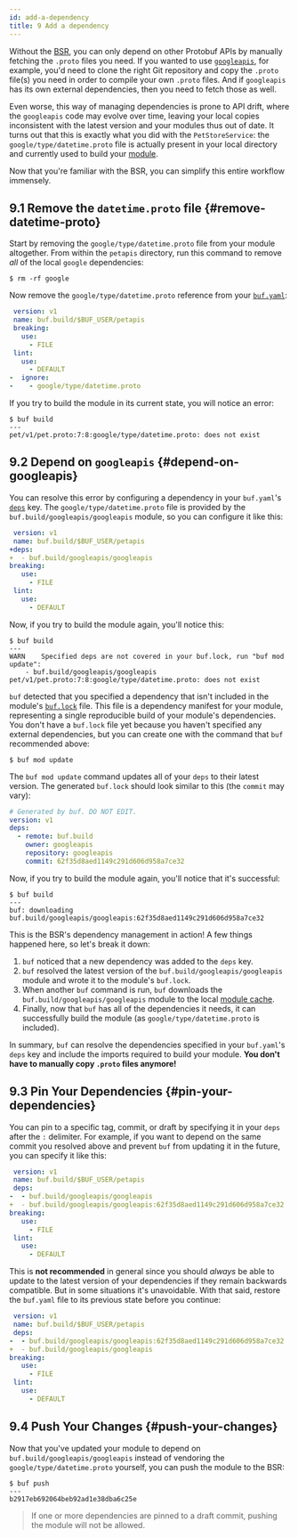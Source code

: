 ```yaml
---
id: add-a-dependency
title: 9 Add a dependency
---
```


Without the [BSR](../bsr/overview.mdx), you can only depend on other Protobuf
APIs by manually fetching the `.proto` files you need. If you wanted to use
[`googleapis`](https://github.com/googleapis/googleapis), for example, you'd
need to clone the right Git repository and copy the `.proto` file(s) you need in
order to compile your own `.proto` files. And if `googleapis` has its own
external dependencies, then you need to fetch those as well.

Even worse, this way of managing dependencies is prone to API drift, where the
`googleapis` code may evolve over time, leaving your local copies inconsistent
with the latest version and your modules thus out of date. It turns out that
this is exactly what you did with the `PetStoreService`: the
`google/type/datetime.proto` file is actually present in your local directory
and currently used to build your [module](../bsr/overview.mdx#modules).

Now that you're familiar with the BSR, you can simplify this entire workflow
immensely.

## 9.1 Remove the `datetime.proto` file {#remove-datetime-proto}

Start by removing the `google/type/datetime.proto` file from your module
altogether. From within the `petapis` directory, run this command to remove
_all_ of the local `google` dependencies:

```terminal
$ rm -rf google
```

Now remove the `google/type/datetime.proto` reference from your
[`buf.yaml`](../configuration/v1/buf-yaml.md):

```yaml title="buf.yaml" {9-10}
 version: v1
 name: buf.build/$BUF_USER/petapis
 breaking:
   use:
     - FILE
 lint:
   use:
     - DEFAULT
-  ignore:
-    - google/type/datetime.proto
```

If you try to build the module in its current state, you will notice an error:

```terminal
$ buf build
---
pet/v1/pet.proto:7:8:google/type/datetime.proto: does not exist
```

## 9.2 Depend on `googleapis` {#depend-on-googleapis}

You can resolve this error by configuring a dependency in your `buf.yaml`'s
[`deps`](/configuration/v1/buf-yaml#deps) key. The `google/type/datetime.proto`
file is provided by the `buf.build/googleapis/googleapis` module, so you can
configure it like this:

```yaml title="buf.yaml" {3-4}
 version: v1
 name: buf.build/$BUF_USER/petapis
+deps:
+  - buf.build/googleapis/googleapis
breaking:
   use:
     - FILE
 lint:
   use:
     - DEFAULT
```

Now, if you try to build the module again, you'll notice this:

```terminal
$ buf build
---
WARN	Specified deps are not covered in your buf.lock, run "buf mod update":
	- buf.build/googleapis/googleapis
pet/v1/pet.proto:7:8:google/type/datetime.proto: does not exist
```

`buf` detected that you specified a dependency that isn't included in the
module's [`buf.lock`](../configuration/v1/buf-lock.md) file. This file is a
dependency manifest for your module, representing a single reproducible build of
your module's dependencies. You don't have a `buf.lock` file yet because you
haven't specified any external dependencies, but you can create one with the
command that `buf` recommended above:

```terminal
$ buf mod update
```

The `buf mod update` command updates all of your `deps` to their latest version.
The generated `buf.lock` should look similar to this (the `commit` may vary):

```yaml title="buf.lock"
# Generated by buf. DO NOT EDIT.
version: v1
deps:
  - remote: buf.build
    owner: googleapis
    repository: googleapis
    commit: 62f35d8aed1149c291d606d958a7ce32
```

Now, if you try to build the module again, you'll notice that it's successful:

```terminal
$ buf build
---
buf: downloading buf.build/googleapis/googleapis:62f35d8aed1149c291d606d958a7ce32
```

This is the BSR's dependency management in action! A few things happened here,
so let's break it down:

1. `buf` noticed that a new dependency was added to the `deps` key.
2. `buf` resolved the latest version of the `buf.build/googleapis/googleapis`
   module and wrote it to the module's `buf.lock`.
3. When another `buf` command is run, `buf` downloads the
   `buf.build/googleapis/googleapis` module to the local
   [module cache](../bsr/overview.mdx#module-cache).
4. Finally, now that `buf` has all of the dependencies it needs, it can
   successfully build the module (as `google/type/datetime.proto` is included).

In summary, `buf` can resolve the dependencies specified in your `buf.yaml`'s
`deps` key and include the imports required to build your module. **You don't
have to manually copy `.proto` files anymore!**

## 9.3 Pin Your Dependencies {#pin-your-dependencies}

You can pin to a specific tag, commit, or draft by specifying it in your `deps`
after the `:` delimiter. For example, if you want to depend on the same commit
you resolved above and prevent `buf` from updating it in the future, you can
specify it like this:

```yaml title="buf.yaml" {4-5}
 version: v1
 name: buf.build/$BUF_USER/petapis
 deps:
-  - buf.build/googleapis/googleapis
+  - buf.build/googleapis/googleapis:62f35d8aed1149c291d606d958a7ce32
breaking:
   use:
     - FILE
 lint:
   use:
     - DEFAULT
```

This is **not recommended** in general since you should _always_ be able to
update to the latest version of your dependencies if they remain backwards
compatible. But in some situations it's unavoidable. With that said, restore the
`buf.yaml` file to its previous state before you continue:

```yaml title="buf.yaml" {4-5}
 version: v1
 name: buf.build/$BUF_USER/petapis
 deps:
-  - buf.build/googleapis/googleapis:62f35d8aed1149c291d606d958a7ce32
+  - buf.build/googleapis/googleapis
breaking:
   use:
     - FILE
 lint:
   use:
     - DEFAULT
```

## 9.4 Push Your Changes {#push-your-changes}

Now that you've updated your module to depend on
`buf.build/googleapis/googleapis` instead of vendoring the
`google/type/datetime.proto` yourself, you can push the module to the BSR:

```terminal
$ buf push
---
b2917eb692064beb92ad1e38dba6c25e
```

> If one or more dependencies are pinned to a draft commit, pushing the module
> will not be allowed.
